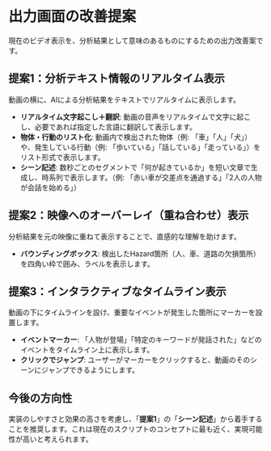 # 出力画面の改善提案

現在のビデオ表示を、分析結果として意味のあるものにするための出力改善案です。

## 提案1：分析テキスト情報のリアルタイム表示

動画の横に、AIによる分析結果をテキストでリアルタイムに表示します。

- **リアルタイム文字起こし＋翻訳**: 動画の音声をリアルタイムで文字に起こし、必要であれば指定した言語に翻訳して表示します。
- **物体・行動のリスト化**: 動画内で検出された物体（例: 「車」「人」「犬」）や、発生している行動（例: 「歩いている」「話している」「走っている」）をリスト形式で表示します。
- **シーン記述**: 数秒ごとのセグメントで「何が起きているか」を短い文章で生成し、時系列で表示します。（例: 「赤い車が交差点を通過する」「2人の人物が会話を始める」）

## 提案2：映像へのオーバーレイ（重ね合わせ）表示

分析結果を元の映像に重ねて表示することで、直感的な理解を助けます。

- **バウンディングボックス**: 検出したHazard箇所（人、車、道路の欠損箇所）を四角い枠で囲み、ラベルを表示します。

## 提案3：インタラクティブなタイムライン表示

動画の下にタイムラインを設け、重要なイベントが発生した箇所にマーカーを設置します。

- **イベントマーカー**: 「人物が登場」「特定のキーワードが発話された」などのイベントをタイムライン上に表示します。
- **クリックでジャンプ**: ユーザーがマーカーをクリックすると、動画のそのシーンにジャンプできるようにします。

## 今後の方向性

実装のしやすさと効果の高さを考慮し、「**提案1**」の「**シーン記述**」から着手することを推奨します。これは現在のスクリプトのコンセプトに最も近く、実現可能性が高いと考えられます。
